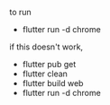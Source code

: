 to run
- flutter run -d chrome

if this doesn't work,
- flutter pub get
- flutter clean
- flutter build web
- flutter run -d chrome
